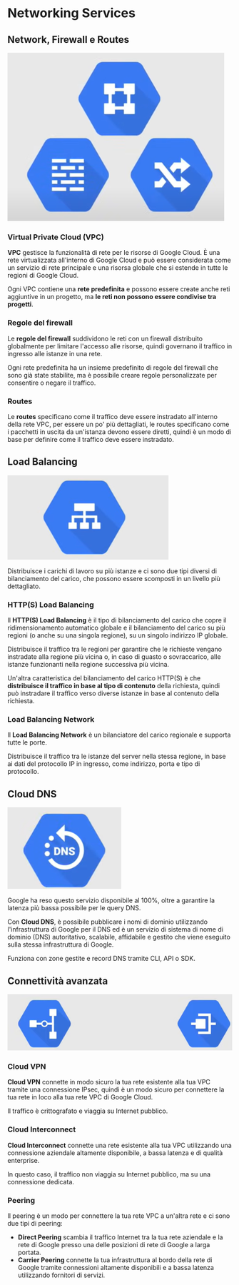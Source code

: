 # Networking Services

## Network, Firewall e Routes

![Servizi di rete](../images/04_Networking_Services_01.png)

### Virtual Private Cloud (VPC)

**VPC** gestisce la funzionalità di rete per le risorse di Google Cloud. È una rete virtualizzata all'interno di Google Cloud e può essere considerata come un servizio di rete principale e una risorsa globale che si estende in tutte le regioni di Google Cloud.

Ogni VPC contiene una **rete predefinita** e possono essere create anche reti aggiuntive in un progetto, ma **le reti non possono essere condivise tra progetti**.

### Regole del firewall

Le **regole del firewall** suddividono le reti con un firewall distribuito globalmente per limitare l'accesso alle risorse, quindi governano il traffico in ingresso alle istanze in una rete.

Ogni rete predefinita ha un insieme predefinito di regole del firewall che sono già state stabilite, ma è possibile creare regole personalizzate per consentire o negare il traffico.

### Routes

Le **routes** specificano come il traffico deve essere instradato all'interno della rete VPC, per essere un po' più dettagliati, le routes specificano come i pacchetti in uscita da un'istanza devono essere diretti, quindi è un modo di base per definire come il traffico deve essere instradato.

## Load Balancing

![Servizi di rete](../images//04_Networking_Services_02.png)

Distribuisce i carichi di lavoro su più istanze e ci sono due tipi diversi di bilanciamento del carico, che possono essere scomposti in un livello più dettagliato.

### HTTP(S) Load Balancing

Il **HTTP(S) Load Balancing** è il tipo di bilanciamento del carico che copre il ridimensionamento automatico globale e il bilanciamento del carico su più regioni (o anche su una singola regione), su un singolo indirizzo IP globale.

Distribuisce il traffico tra le regioni per garantire che le richieste vengano instradate alla regione più vicina o, in caso di guasto o sovraccarico, alle istanze funzionanti nella regione successiva più vicina.

Un'altra caratteristica del bilanciamento del carico HTTP(S) è che **distribuisce il traffico in base al tipo di contenuto** della richiesta, quindi può instradare il traffico verso diverse istanze in base al contenuto della richiesta.

### Load Balancing Network

Il **Load Balancing Network** è un bilanciatore del carico regionale e supporta tutte le porte.

Distribuisce il traffico tra le istanze del server nella stessa regione, in base ai dati del protocollo IP in ingresso, come indirizzo, porta e tipo di protocollo.

## Cloud DNS

![Servizi di rete](../images//04_Networking_Services_03.png)

Google ha reso questo servizio disponibile al 100%, oltre a garantire la latenza più bassa possibile per le query DNS.

Con **Cloud DNS**, è possibile pubblicare i nomi di dominio utilizzando l'infrastruttura di Google per il DNS ed è un servizio di sistema di nome di dominio (DNS) autoritativo, scalabile, affidabile e gestito che viene eseguito sulla stessa infrastruttura di Google.

Funziona con zone gestite e record DNS tramite CLI, API o SDK.

## Connettività avanzata

![Servizi di rete](../images//04_Networking_Services_04.png)

### Cloud VPN

**Cloud VPN** connette in modo sicuro la tua rete esistente alla tua VPC tramite una connessione IPsec, quindi è un modo sicuro per connettere la tua rete in loco alla tua rete VPC di Google Cloud.

Il traffico è crittografato e viaggia su Internet pubblico.

### Cloud Interconnect

**Cloud Interconnect** connette una rete esistente alla tua VPC utilizzando una connessione aziendale altamente disponibile, a bassa latenza e di qualità enterprise.

In questo caso, il traffico non viaggia su Internet pubblico, ma su una connessione dedicata.

### Peering

Il peering è un modo per connettere la tua rete VPC a un'altra rete e ci sono due tipi di peering:

- **Direct Peering** scambia il traffico Internet tra la tua rete aziendale e la rete di Google presso una delle posizioni di rete di Google a larga portata.
- **Carrier Peering** connette la tua infrastruttura al bordo della rete di Google tramite connessioni altamente disponibili e a bassa latenza utilizzando fornitori di servizi.